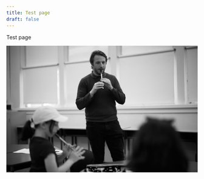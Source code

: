 ```yaml
---
title: Test page
draft: false
---
```

Test page

![](e1e33830-72f8-4ab0-b677-bad815583f90-1_all_23571.jpg)
